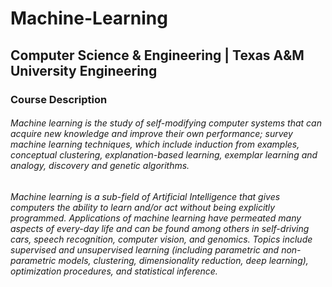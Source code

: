 # Machine-Learning 
## Computer Science & Engineering | Texas A&M University Engineering 
 
### Course Description 
###### Machine learning is the study of self-modifying computer systems that can acquire new knowledge and improve their own performance; survey machine learning techniques, which include induction from examples, conceptual clustering, explanation-based learning, exemplar learning and analogy, discovery and genetic algorithms. 

###### Machine learning is a sub-field of Artificial Intelligence that gives computers the ability to learn and/or act without being explicitly programmed. Applications of machine learning have permeated many aspects of every-day life and can be found among others in self-driving cars, speech recognition, computer vision, and genomics. Topics include supervised and unsupervised learning (including parametric and non-parametric models, clustering, dimensionality reduction, deep learning), optimization procedures, and statistical inference.

